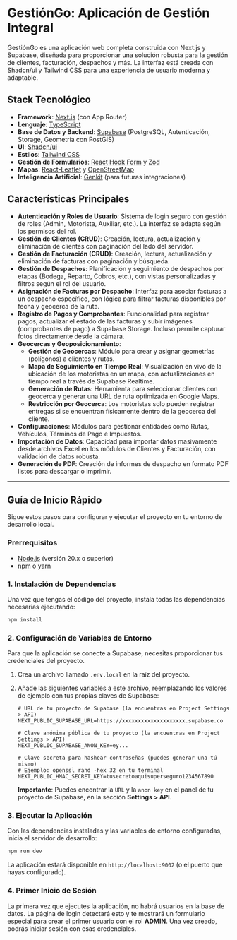 # GestiónGo: Aplicación de Gestión Integral

GestiónGo es una aplicación web completa construida con Next.js y Supabase, diseñada para proporcionar una solución robusta para la gestión de clientes, facturación, despachos y más. La interfaz está creada con Shadcn/ui y Tailwind CSS para una experiencia de usuario moderna y adaptable.

## Stack Tecnológico

- **Framework**: [Next.js](https://nextjs.org/) (con App Router)
- **Lenguaje**: [TypeScript](https://www.typescriptlang.org/)
- **Base de Datos y Backend**: [Supabase](https://supabase.io/) (PostgreSQL, Autenticación, Storage, Geometría con PostGIS)
- **UI**: [Shadcn/ui](https://ui.shadcn.com/)
- **Estilos**: [Tailwind CSS](https://tailwindcss.com/)
- **Gestión de Formularios**: [React Hook Form](https://react-hook-form.com/) y [Zod](https://zod.dev/)
- **Mapas**: [React-Leaflet](https://react-leaflet.js.org/) y [OpenStreetMap](https://www.openstreetmap.org/)
- **Inteligencia Artificial**: [Genkit](https://firebase.google.com/docs/genkit) (para futuras integraciones)

## Características Principales

- **Autenticación y Roles de Usuario**: Sistema de login seguro con gestión de roles (Admin, Motorista, Auxiliar, etc.). La interfaz se adapta según los permisos del rol.
- **Gestión de Clientes (CRUD)**: Creación, lectura, actualización y eliminación de clientes con paginación del lado del servidor.
- **Gestión de Facturación (CRUD)**: Creación, lectura, actualización y eliminación de facturas con paginación y búsqueda.
- **Gestión de Despachos**: Planificación y seguimiento de despachos por etapas (Bodega, Reparto, Cobros, etc.), con vistas personalizadas y filtros según el rol del usuario.
- **Asignación de Facturas por Despacho**: Interfaz para asociar facturas a un despacho específico, con lógica para filtrar facturas disponibles por fecha y geocerca de la ruta.
- **Registro de Pagos y Comprobantes**: Funcionalidad para registrar pagos, actualizar el estado de las facturas y subir imágenes (comprobantes de pago) a Supabase Storage. Incluso permite capturar fotos directamente desde la cámara.
- **Geocercas y Geoposicionamiento**:
    - **Gestión de Geocercas**: Módulo para crear y asignar geometrías (polígonos) a clientes y rutas.
    - **Mapa de Seguimiento en Tiempo Real**: Visualización en vivo de la ubicación de los motoristas en un mapa, con actualizaciones en tiempo real a través de Supabase Realtime.
    - **Generación de Rutas**: Herramienta para seleccionar clientes con geocerca y generar una URL de ruta optimizada en Google Maps.
    - **Restricción por Geocerca**: Los motoristas solo pueden registrar entregas si se encuentran físicamente dentro de la geocerca del cliente.
- **Configuraciones**: Módulos para gestionar entidades como Rutas, Vehículos, Términos de Pago e Impuestos.
- **Importación de Datos**: Capacidad para importar datos masivamente desde archivos Excel en los módulos de Clientes y Facturación, con validación de datos robusta.
- **Generación de PDF**: Creación de informes de despacho en formato PDF listos para descargar o imprimir.

---

## Guía de Inicio Rápido

Sigue estos pasos para configurar y ejecutar el proyecto en tu entorno de desarrollo local.

### Prerrequisitos

- [Node.js](https://nodejs.org/) (versión 20.x o superior)
- [npm](https://www.npmjs.com/) o [yarn](https://yarnpkg.com/)

### 1. Instalación de Dependencias

Una vez que tengas el código del proyecto, instala todas las dependencias necesarias ejecutando:

```bash
npm install
```

### 2. Configuración de Variables de Entorno

Para que la aplicación se conecte a Supabase, necesitas proporcionar tus credenciales del proyecto.

1.  Crea un archivo llamado `.env.local` en la raíz del proyecto.
2.  Añade las siguientes variables a este archivo, reemplazando los valores de ejemplo con tus propias claves de Supabase:

    ```env
    # URL de tu proyecto de Supabase (la encuentras en Project Settings > API)
    NEXT_PUBLIC_SUPABASE_URL=https://xxxxxxxxxxxxxxxxxxxx.supabase.co

    # Clave anónima pública de tu proyecto (la encuentras en Project Settings > API)
    NEXT_PUBLIC_SUPABASE_ANON_KEY=ey...

    # Clave secreta para hashear contraseñas (puedes generar una tú mismo)
    # Ejemplo: openssl rand -hex 32 en tu terminal
    NEXT_PUBLIC_HMAC_SECRET_KEY=tusecretoaquisuperseguro1234567890
    ```

    **Importante**: Puedes encontrar la `URL` y la `anon key` en el panel de tu proyecto de Supabase, en la sección **Settings > API**.

### 3. Ejecutar la Aplicación

Con las dependencias instaladas y las variables de entorno configuradas, inicia el servidor de desarrollo:

```bash
npm run dev
```

La aplicación estará disponible en `http://localhost:9002` (o el puerto que hayas configurado).

### 4. Primer Inicio de Sesión

La primera vez que ejecutes la aplicación, no habrá usuarios en la base de datos. La página de login detectará esto y te mostrará un formulario especial para crear el primer usuario con el rol **ADMIN**. Una vez creado, podrás iniciar sesión con esas credenciales.
